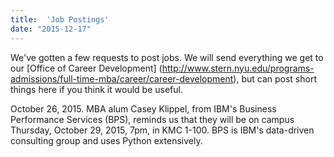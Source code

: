 ```yaml
---
title:  'Job Postings'
date: "2015-12-17"
---
```


We've gotten a few requests to post jobs.  We will send everything we get to our [Office of Career Development]
(http://www.stern.nyu.edu/programs-admissions/full-time-mba/career/career-development),
but can post short things here if you think it would be useful.  

October 26, 2015.  MBA alum Casey Klippel, from IBM's Business Performance Services (BPS), reminds us that they will be on campus Thursday, October 29, 2015, 7pm, in KMC 1-100.  BPS is IBM's data-driven consulting group and uses Python extensively.  
